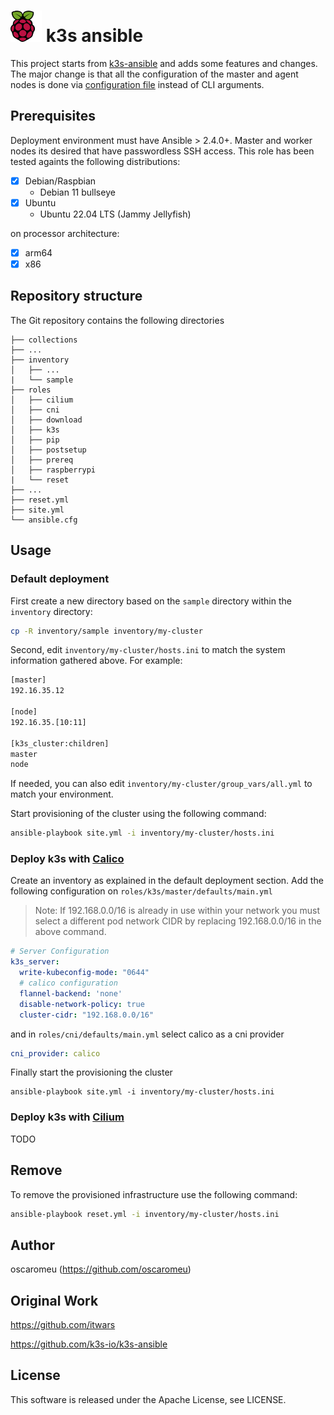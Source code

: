 # ![Raspberry Pi](documentation/img/logo_raspberry-pi.svg) k3s ansible 


This project starts from [k3s-ansible](https://github.com/k3s-io/k3s-ansible) and adds some features and changes. The major change is that all the configuration of the master and agent nodes is done via [configuration file](https://rancher.com/docs/k3s/latest/en/installation/install-options/#configuration-file) instead of CLI arguments.

## Prerequisites 

Deployment environment must have Ansible > 2.4.0+. Master and worker nodes its desired that have passwordless SSH access. This role has been tested againts the following distributions:

- [X] Debian/Raspbian
    - Debian 11 bullseye 
- [X] Ubuntu
    - Ubuntu 22.04 LTS (Jammy Jellyfish)

on processor architecture:

- [X] arm64
- [X] x86

## Repository structure

The Git repository contains the following directories

```
├── collections
├── ...
├── inventory
│   ├── ...
|   └── sample
├── roles
│   ├── cilium
│   ├── cni
│   ├── download
│   ├── k3s
│   ├── pip
│   ├── postsetup
│   ├── prereq
│   ├── raspberrypi
|   └── reset
├── ...
├── reset.yml
├── site.yml
└── ansible.cfg
```

## Usage

### Default deployment

First create a new directory based on the `sample` directory within the `inventory` directory:

```bash
cp -R inventory/sample inventory/my-cluster
```

Second, edit `inventory/my-cluster/hosts.ini` to match the system information gathered above. For example:

```bash
[master]
192.16.35.12

[node]
192.16.35.[10:11]

[k3s_cluster:children]
master
node
```

If needed, you can also edit `inventory/my-cluster/group_vars/all.yml` to match your environment.

Start provisioning of the cluster using the following command:

```bash
ansible-playbook site.yml -i inventory/my-cluster/hosts.ini
```

### Deploy k3s with [Calico](https://projectcalico.docs.tigera.io/getting-started/kubernetes/k3s/multi-node-install)

Create an inventory as explained in the default deployment section. Add the following configuration on `roles/k3s/master/defaults/main.yml`

> Note: If 192.168.0.0/16 is already in use within your network you must select a different pod network CIDR by replacing 192.168.0.0/16 in the above command.

```yml
# Server Configuration
k3s_server:
  write-kubeconfig-mode: "0644"
  # calico configuration
  flannel-backend: 'none'
  disable-network-policy: true
  cluster-cidr: "192.168.0.0/16"
```

and in `roles/cni/defaults/main.yml` select calico as a cni provider

```yml
cni_provider: calico
```

Finally start the provisioning the cluster

```
ansible-playbook site.yml -i inventory/my-cluster/hosts.ini
```

### Deploy k3s with [Cilium](https://cilium.io/)

TODO

## Remove

To remove the provisioned infrastructure use the following command:

```bash
ansible-playbook reset.yml -i inventory/my-cluster/hosts.ini
```

## Author

oscaromeu (https://github.com/oscaromeu)

## Original Work 

https://github.com/itwars

https://github.com/k3s-io/k3s-ansible

## License

This software is released under the Apache License, see LICENSE.
